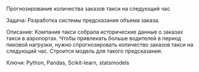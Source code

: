 
Прогнозирование количества заказов такси на следующий час

Задача: Разработка системы предсказания объема заказа.

Описание: Компания такси собрала исторические данные о заказах такси в аэропортах. Чтобы привлекать больше водителей в период пиковой нагрузки, нужно спрогнозировать количество заказов такси на следующий час. Строится модель для такого предсказания.

Ключи: Python, Pandas, Scikit-learn, statsmodels
